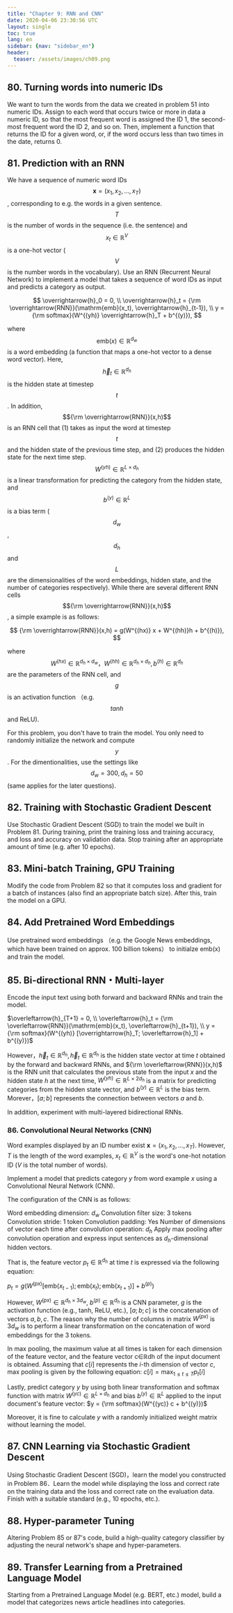 ```yaml
---
title: "Chapter 9: RNN and CNN"
date: 2020-04-06 23:30:56 UTC
layout: single
toc: true
lang: en
sidebar: {nav: "sidebar_en"}
header:
  teaser: /assets/images/ch09.png
---
```


## 80. Turning words into numeric IDs
We want to turn the words from the data we created in problem 51 into numeric IDs. 
Assign to each word that occurs twice or more in data a numeric ID, so that the most frequent word is assigned the ID 1, the second-most frequent word the ID 2, and so on. 
Then, implement a function that returns the ID for a given word, or, if the word occurs less than two times in the date, returns 0.

## 81. Prediction with an RNN
We have a sequence of numeric word IDs $$\boldsymbol{x} = (x_1, x_2, \dots, x_T)$$, corresponding to e.g. the words in a given sentence. $$T$$ is the number of words in the sequence (i.e. the sentence) and $$x_t \in \mathbb{R}^{V}$$ is a one-hot vector ($$V$$ is the number words in the vocabulary).
Use an RNN (Recurrent Neural Network) to implement a model that takes a sequence of word IDs as input and predicts a category as output.

$$
\overrightarrow{h}_0 = 0, \\
\overrightarrow{h}_t = {\rm \overrightarrow{RNN}}(\mathrm{emb}(x_t), \overrightarrow{h}_{t-1}), \\
y = {\rm softmax}(W^{(yh)} \overrightarrow{h}_T + b^{(y)}),
$$

where $$\mathrm{emb}(x) \in \mathbb{R}^{d_w}$$ is a word embedding (a function that maps a one-hot vector to a dense word vector).
Here, $$\overrightarrow{h}_t \in \mathbb{R}^{d_h}$$ is the hidden state at timestep $$t$$. In addition, $${\rm \overrightarrow{RNN}}(x,h)$$ is an RNN cell that (1) takes as input the word at timestep $$t$$ and the hidden state of the previous time step, and (2) produces the hidden state for the next time step. $$W^{(yh)} \in \mathbb{R}^{L \times d_h}$$ is a linear transformation for predicting the category from the hidden state, and $$b^{(y)} \in \mathbb{R}^{L}$$ is a bias term ($$d_w$$, $$d_h$$ and $$L$$ are the dimensionalities of the word embeddings, hidden state, and the number of categories respectively).
While there are several different RNN cells $${\rm \overrightarrow{RNN}}(x,h)$$, a simple example is as follows:

$$
{\rm \overrightarrow{RNN}}(x,h) = g(W^{(hx)} x + W^{(hh)}h + b^{(h)}),
$$

where $$W^{(hx)} \in \mathbb{R}^{d_h \times d_w}，W^{(hh)} \in \mathbb{R}^{d_h \times d_h}, b^{(h)} \in \mathbb{R}^{d_h}$$ are the parameters of the RNN cell, and $$g$$ is an activation function （e.g. $$tanh$$ and ReLU).

For this problem, you don't have to train the model.
You only need to randomly initialize the network and compute $$y$$.
For the dimentionalities, use the settings like $$d_w = 300, d_h=50$$ (same applies for the later questions).

## 82. Training with Stochastic Gradient Descent

Use Stochastic Gradient Descent (SGD) to train the model we built in Problem 81.
During training, print the training loss and training accuracy, and loss and accuracy on validation data.
Stop training after an appropriate amount of time (e.g. after 10 epochs).

## 83. Mini-batch Training, GPU Training

Modify the code from Problem 82 so that it computes loss and gradient for a batch of instances (also find an appropriate batch size). After this, train the model on a GPU.

## 84. Add Pretrained Word Embeddings

Use pretrained word embeddings （e.g. the Google News embeddings, which have been trained on approx. 100 billion tokens） to initialze emb(x) and train the model.


## 85. Bi-directional RNN・Multi-layer

Encode the input text using both forward and backward RNNs and train the model.

$\overleftarrow{h}_{T+1} = 0, \\
\overleftarrow{h}_t = {\rm \overleftarrow{RNN}}(\mathrm{emb}(x_t), \overleftarrow{h}_{t+1}), \\
y = {\rm softmax}(W^{(yh)} [\overrightarrow{h}_T; \overleftarrow{h}_1] + b^{(y)})$

However，$\overrightarrow{h}_t \in \mathbb{R}^{d_h}, \overleftarrow{h}_t \in \mathbb{R}^{d_h}$ is the hidden state vector at time $t$ obtained by the forward and backward RNNs, and ${\rm \overleftarrow{RNN}}(x,h)$ is the RNN unit that calculates the previous state from the input $x$ and the hidden state $h$ at the next time, $W^{(yh)} \in \mathbb{R}^{L \times 2d_h}$ is a matrix for predicting categories from the hidden state vector, and $b^{(y)} \in \mathbb{R}^{L}$ is the bias term. Morever，$[a; b]$ represents the connection between vectors $a$ and $b$.

In addition, experiment with multi-layered bidirectional RNNs.

### 86. Convolutional Neural Networks (CNN)

Word examples displayed by an ID number exist $\boldsymbol{x} = (x_1, x_2, \dots, x_T)$. 
However, $T$ is the length of the word examples, $x_t \in \mathbb{R}^{V}$ is the word's one-hot notation ID ($V$ is the total number of words). 

Implement a model that predicts category $y$ from word example $x$ using a Convolutional Neural Network (CNN).

The configuration of the CNN is as follows:

Word embedding dimension: $d_w$
Convolution filter size: 3 tokens
Convolution stride: 1 token
Convolution padding: Yes
Number of dimensions of vector each time after convolution operation: $d_h$
Apply max pooling after convolution operation and express input sentences as $d_h$-dimensional hidden vectors.

That is, the feature vector $p_t \in \mathbb{R}^{d_h}$ at time $t$ is expressed via the following equation:

$p_t = g(W^{(px)} [\mathrm{emb}(x_{t-1}); \mathrm{emb}(x_t); \mathrm{emb}(x_{t+1})] + b^{(p)})$

However, $W^{(px)} \in \mathbb{R}^{d_h \times 3d_w}$, $b^{(p)} \in \mathbb{R}^{d_h}$ is a CNN parameter, $g$ is the activation function (e.g., tanh, ReLU, etc.), $[a; b; c]$ is the concatenation of vectors $a,b,c$. The reason why the number of columns in matrix $W^{(px)}$ is $3d_w$ is to perform a linear transformation on the concatenation of word embeddings for the 3 tokens.

In max pooling, the maximum value at all times is taken for each dimension of the feature vector, and the feature vector c∈ℝdh of the input document is obtained. Assuming that $c[i]$ represents the $i$-th dimension of vector $c$, max pooling is given by the following equation:
$c[i] = \max_{1 \leq t \leq T} p_t[i]$

Lastly, predict category $y$ by using both linear transformation and softmax function with matrix $W^{(yc)} \in \mathbb{R}^{L \times d_h}$ and bias $b^{(y)} \in \mathbb{R}^{L}$ applied to the input document's feature vector: $y = {\rm softmax}(W^{(yc)} c + b^{(y)})$

Moreover, it is fine to calculate $y$ with a randomly initialized weight matrix without learning the model.

## 87. CNN Learning via Stochastic Gradient Descent

Using Stochastic Gradient Descent (SGD)，learn the model you constructed in Problem 86．Learn the model while displaying the loss and correct rate on the training data and the loss and correct rate on the evaluation data. Finish with a suitable standard (e.g., 10 epochs, etc.).

## 88. Hyper-parameter Tuning

Altering Problem 85 or 87's code, build a high-quality category classifier by adjusting the neural network's shape and hyper-parameters.

## 89. Transfer Learning from a Pretrained Language Model

Starting from a Pretrained Language Model (e.g. BERT, etc.) model, build a model that categorizes news article headlines into categories.